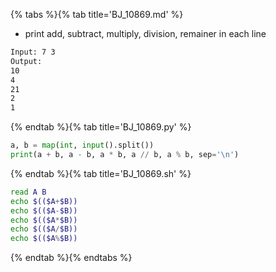 {% tabs %}{% tab title='BJ_10869.md' %}

* print add, subtract, multiply, division, remainer in each line

```txt
Input: 7 3
Output:
10
4
21
2
1
```

{% endtab %}{% tab title='BJ_10869.py' %}

```py
a, b = map(int, input().split())
print(a + b, a - b, a * b, a // b, a % b, sep='\n')
```

{% endtab %}{% tab title='BJ_10869.sh' %}

```sh
read A B
echo $(($A+$B))
echo $(($A-$B))
echo $(($A*$B))
echo $(($A/$B))
echo $(($A%$B))
```

{% endtab %}{% endtabs %}
